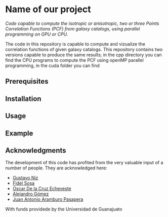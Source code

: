 # Name of our project

*Code capable to compute the isotropic or anisotropic, two or three Points Correlation Functions (PCF) from galaxy catalogs, using parallel programming on GPU or CPU.*

The code in this repository is capable to compute and vizualize the correlation functions of given galaxy catalogs. This repository contains two versions capable to produce the same results; in the cpp directory you can find the CPU programs to compute the PCF using openMP parallel programming, in the cuda folder you can find 

## Prerequisites

## Installation

## Usage

## Example

## Acknowledgments

The development of this code has profited from the very valuable input of a number of people. They are acknowledged here:

* [Gustavo Niz](https://github.com/gnizq64)
* [Fidel Sosa](https://github.com/fidelsosan)
* [Oscar De la Cruz Echeveste](https://github.com/Oscar2401)
* [Alejandro Gómez](https://github.com/AlejandroGoper)
* [Juan Antonio Aramburo Pasapera](https://github.com/jaarpa)

With funds providede by the Universidad de Guanajuato
